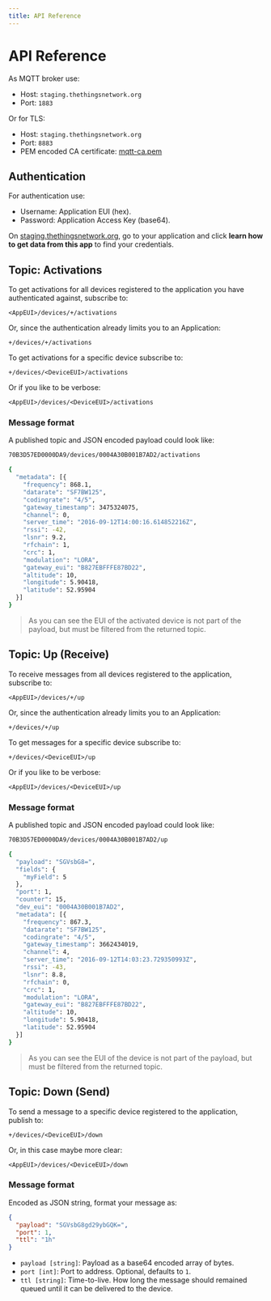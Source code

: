 ```yaml
---
title: API Reference
---
```


# API Reference

As MQTT broker use:

* Host: `staging.thethingsnetwork.org`
* Port: `1883`

Or for TLS:

* Host: `staging.thethingsnetwork.org`
* Port: `8883`
* PEM encoded CA certificate: [mqtt-ca.pem](http://staging.thethingsnetwork.org/mqtt-ca.pem)

## Authentication

For authentication use:

* Username: Application EUI (hex).
* Password: Application Access Key (base64).

On [staging.thethingsnetwork.org](https://staging.thethingsnetwork.org/), go to your application and click **learn how to get data from this app** to find your credentials.

## Topic: Activations

To get activations for all devices registered to the application you have authenticated against, subscribe to:

```
<AppEUI>/devices/+/activations
```

Or, since the authentication already limits you to an Application:

```
+/devices/+/activations
```

To get activations for a specific device subscribe to:

```
+/devices/<DeviceEUI>/activations
```

Or if you like to be verbose:

```
<AppEUI>/devices/<DeviceEUI>/activations
```

### Message format

A published topic and JSON encoded payload could look like:

```bash
70B3D57ED0000DA9/devices/0004A30B001B7AD2/activations

{
  "metadata": [{
    "frequency": 868.1,
    "datarate": "SF7BW125",
    "codingrate": "4/5",
    "gateway_timestamp": 3475324075,
    "channel": 0,
    "server_time": "2016-09-12T14:00:16.614852216Z",
    "rssi": -42,
    "lsnr": 9.2,
    "rfchain": 1,
    "crc": 1,
    "modulation": "LORA",
    "gateway_eui": "B827EBFFFE87BD22",
    "altitude": 10,
    "longitude": 5.90418,
    "latitude": 52.95904
  }]
}
```

> As you can see the EUI of the activated device is not part of the payload, but must be filtered from the returned topic.

## Topic: Up (Receive)

To receive messages from all devices registered to the application, subscribe to:

```
<AppEUI>/devices/+/up
```

Or, since the authentication already limits you to an Application:

```
+/devices/+/up
```

To get messages for a specific device subscribe to:

```
+/devices/<DeviceEUI>/up
```

Or if you like to be verbose:

```
<AppEUI>/devices/<DeviceEUI>/up
```

### Message format

A published topic and JSON encoded payload could look like:

```bash
70B3D57ED0000DA9/devices/0004A30B001B7AD2/up

{
  "payload": "SGVsbG8=",
  "fields": {
    "myField": 5
  },
  "port": 1,
  "counter": 15,
  "dev_eui": "0004A30B001B7AD2",
  "metadata": [{
    "frequency": 867.3,
    "datarate": "SF7BW125",
    "codingrate": "4/5",
    "gateway_timestamp": 3662434019,
    "channel": 4,
    "server_time": "2016-09-12T14:03:23.729350993Z",
    "rssi": -43,
    "lsnr": 8.8,
    "rfchain": 0,
    "crc": 1,
    "modulation": "LORA",
    "gateway_eui": "B827EBFFFE87BD22",
    "altitude": 10,
    "longitude": 5.90418,
    "latitude": 52.95904
  }]
}
```

> As you can see the EUI of the device is not part of the payload, but must be filtered from the returned topic.

## Topic: Down (Send)

To send a message to a specific device registered to the application, publish to:

```
+/devices/<DeviceEUI>/down
```

Or, in this case maybe more clear:

```
<AppEUI>/devices/<DeviceEUI>/down
```

### Message format

Encoded as JSON string, format your message as:

```json
{
  "payload": "SGVsbG8gd29ybGQK=",
  "port": 1,
  "ttl": "1h"
}
```

* `payload [string]`: Payload as a base64 encoded array of bytes.
* `port [int]`: Port to address. Optional, defaults to `1`.
* `ttl [string]`: Time-to-live. How long the message should remained queued until it can be delivered to the device.
